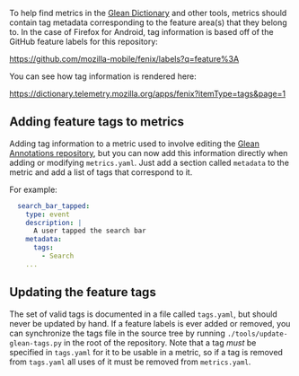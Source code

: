 To help find metrics in the [Glean Dictionary] and other tools, metrics should contain tag metadata corresponding to the
feature area(s) that they belong to. In the case of Firefox for Android, tag information is based off of the GitHub feature labels for this repository:

https://github.com/mozilla-mobile/fenix/labels?q=feature%3A

You can see how tag information is rendered here:

https://dictionary.telemetry.mozilla.org/apps/fenix?itemType=tags&page=1

## Adding feature tags to metrics

Adding tag information to a metric used to involve editing the [Glean Annotations repository], but you can now add this 
information directly when adding or modifying `metrics.yaml`. Just add a section called `metadata` to the metric and add a list of tags that correspond to it.

For example:

```yaml
  search_bar_tapped:
    type: event
    description: |
      A user tapped the search bar
    metadata:
      tags:
        - Search
    ...
```

## Updating the feature tags

The set of valid tags is documented in a file called `tags.yaml`, but should never be updated by hand. 
If a feature labels is ever added or removed, you can synchronize the tags file in the source tree by running `./tools/update-glean-tags.py` in the root of the repository.
Note that a tag *must* be specified in `tags.yaml` for it to be usable in a metric, so if a tag is removed from `tags.yaml` all uses of it must be removed from `metrics.yaml`.

[Glean Dictionary]: https://dictionary.telemetry.mozilla.org
[Glean Annotations repository]: https://github.com/mozilla/glean-annotations
